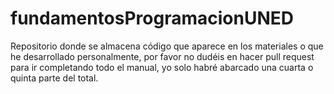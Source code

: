 # fundamentosProgramacionUNED
Repositorio donde se almacena código que aparece en los materiales o que he desarrollado personalmente, por favor no dudéis en hacer pull request para ir completando todo el manual, yo solo habré abarcado una cuarta o quinta parte del total.
